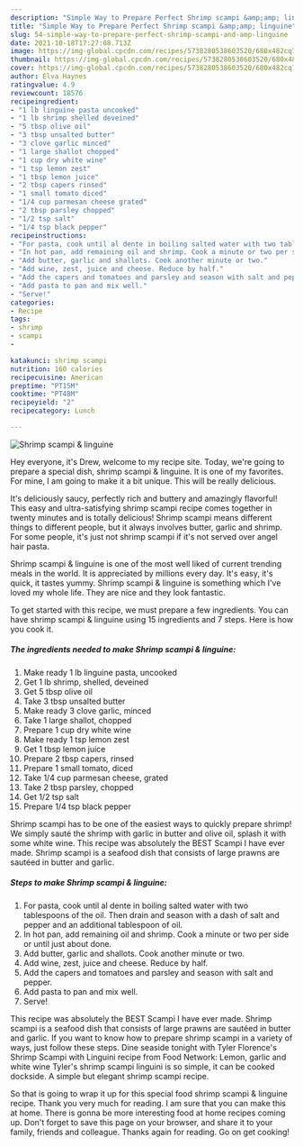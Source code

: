 ```yaml
---
description: "Simple Way to Prepare Perfect Shrimp scampi &amp;amp; linguine"
title: "Simple Way to Prepare Perfect Shrimp scampi &amp;amp; linguine"
slug: 54-simple-way-to-prepare-perfect-shrimp-scampi-and-amp-linguine
date: 2021-10-18T17:27:08.713Z
image: https://img-global.cpcdn.com/recipes/5738280538603520/680x482cq70/shrimp-scampi-linguine-recipe-main-photo.jpg
thumbnail: https://img-global.cpcdn.com/recipes/5738280538603520/680x482cq70/shrimp-scampi-linguine-recipe-main-photo.jpg
cover: https://img-global.cpcdn.com/recipes/5738280538603520/680x482cq70/shrimp-scampi-linguine-recipe-main-photo.jpg
author: Elva Haynes
ratingvalue: 4.9
reviewcount: 18576
recipeingredient:
- "1 lb linguine pasta uncooked"
- "1 lb shrimp shelled deveined"
- "5 tbsp olive oil"
- "3 tbsp unsalted butter"
- "3 clove garlic minced"
- "1 large shallot chopped"
- "1 cup dry white wine"
- "1 tsp lemon zest"
- "1 tbsp lemon juice"
- "2 tbsp capers rinsed"
- "1 small tomato diced"
- "1/4 cup parmesan cheese grated"
- "2 tbsp parsley chopped"
- "1/2 tsp salt"
- "1/4 tsp black pepper"
recipeinstructions:
- "For pasta, cook until al dente in boiling salted water with two tablespoons of the oil.  Then drain and season with a dash of salt and pepper and an additional tablespoon of oil."
- "In hot pan, add remaining oil and shrimp. Cook a minute or two per side or until just about done."
- "Add butter, garlic and shallots. Cook another minute or two."
- "Add wine, zest, juice and cheese. Reduce by half."
- "Add the capers and tomatoes and parsley and season with salt and pepper."
- "Add pasta to pan and mix well."
- "Serve!"
categories:
- Recipe
tags:
- shrimp
- scampi
- 

katakunci: shrimp scampi  
nutrition: 160 calories
recipecuisine: American
preptime: "PT15M"
cooktime: "PT48M"
recipeyield: "2"
recipecategory: Lunch

---
```



![Shrimp scampi &amp; linguine](https://img-global.cpcdn.com/recipes/5738280538603520/680x482cq70/shrimp-scampi-linguine-recipe-main-photo.jpg)

Hey everyone, it's Drew, welcome to my recipe site. Today, we're going to prepare a special dish, shrimp scampi &amp; linguine. It is one of my favorites. For mine, I am going to make it a bit unique. This will be really delicious.

It&#39;s deliciously saucy, perfectly rich and buttery and amazingly flavorful! This easy and ultra-satisfying shrimp scampi recipe comes together in twenty minutes and is totally delicious! Shrimp scampi means different things to different people, but it always involves butter, garlic and shrimp. For some people, it&#39;s just not shrimp scampi if it&#39;s not served over angel hair pasta.

Shrimp scampi &amp; linguine is one of the most well liked of current trending meals in the world. It is appreciated by millions every day. It's easy, it's quick, it tastes yummy. Shrimp scampi &amp; linguine is something which I've loved my whole life. They are nice and they look fantastic.


To get started with this recipe, we must prepare a few ingredients. You can have shrimp scampi &amp; linguine using 15 ingredients and 7 steps. Here is how you cook it.

<!--inarticleads1-->

##### The ingredients needed to make Shrimp scampi &amp; linguine:

1. Make ready 1 lb linguine pasta, uncooked
1. Get 1 lb shrimp, shelled, deveined
1. Get 5 tbsp olive oil
1. Take 3 tbsp unsalted butter
1. Make ready 3 clove garlic, minced
1. Take 1 large shallot, chopped
1. Prepare 1 cup dry white wine
1. Make ready 1 tsp lemon zest
1. Get 1 tbsp lemon juice
1. Prepare 2 tbsp capers, rinsed
1. Prepare 1 small tomato, diced
1. Take 1/4 cup parmesan cheese, grated
1. Take 2 tbsp parsley, chopped
1. Get 1/2 tsp salt
1. Prepare 1/4 tsp black pepper


Shrimp scampi has to be one of the easiest ways to quickly prepare shrimp! We simply sauté the shrimp with garlic in butter and olive oil, splash it with some white wine. This recipe was absolutely the BEST Scampi I have ever made. Shrimp scampi is a seafood dish that consists of large prawns are sautéed in butter and garlic. 

<!--inarticleads2-->

##### Steps to make Shrimp scampi &amp; linguine:

1. For pasta, cook until al dente in boiling salted water with two tablespoons of the oil.  Then drain and season with a dash of salt and pepper and an additional tablespoon of oil.
1. In hot pan, add remaining oil and shrimp. Cook a minute or two per side or until just about done.
1. Add butter, garlic and shallots. Cook another minute or two.
1. Add wine, zest, juice and cheese. Reduce by half.
1. Add the capers and tomatoes and parsley and season with salt and pepper.
1. Add pasta to pan and mix well.
1. Serve!


This recipe was absolutely the BEST Scampi I have ever made. Shrimp scampi is a seafood dish that consists of large prawns are sautéed in butter and garlic. If you want to know how to prepare shrimp scampi in a variety of ways, just follow these steps. Dine seaside tonight with Tyler Florence&#39;s Shrimp Scampi with Linguini recipe from Food Network: Lemon, garlic and white wine Tyler&#39;s shrimp scampi linguini is so simple, it can be cooked dockside. A simple but elegant shrimp scampi recipe. 

So that is going to wrap it up for this special food shrimp scampi &amp; linguine recipe. Thank you very much for reading. I am sure that you can make this at home. There is gonna be more interesting food at home recipes coming up. Don't forget to save this page on your browser, and share it to your family, friends and colleague. Thanks again for reading. Go on get cooking!
